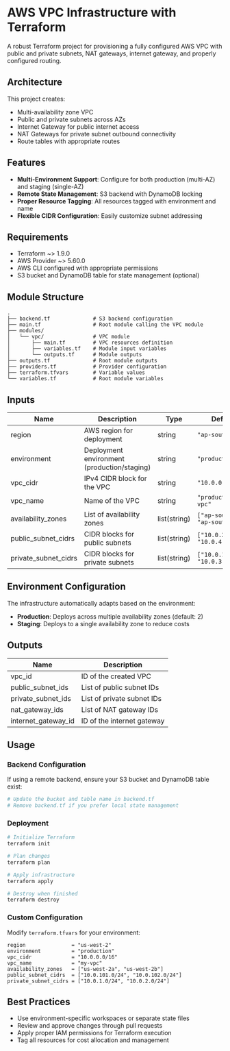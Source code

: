 # AWS VPC Infrastructure with Terraform

A robust Terraform project for provisioning a fully configured AWS VPC with public and private subnets, NAT gateways, internet gateway, and properly configured routing.

## Architecture

This project creates:

- Multi-availability zone VPC
- Public and private subnets across AZs
- Internet Gateway for public internet access
- NAT Gateways for private subnet outbound connectivity
- Route tables with appropriate routes

## Features

- **Multi-Environment Support**: Configure for both production (multi-AZ) and staging (single-AZ)
- **Remote State Management**: S3 backend with DynamoDB locking
- **Proper Resource Tagging**: All resources tagged with environment and name
- **Flexible CIDR Configuration**: Easily customize subnet addressing

## Requirements

- Terraform ~> 1.9.0
- AWS Provider ~> 5.60.0
- AWS CLI configured with appropriate permissions
- S3 bucket and DynamoDB table for state management (optional)

## Module Structure

```
.
├── backend.tf              # S3 backend configuration
├── main.tf                 # Root module calling the VPC module
├── modules/
│   └── vpc/                # VPC module
│       ├── main.tf         # VPC resources definition
│       ├── variables.tf    # Module input variables
│       └── outputs.tf      # Module outputs
├── outputs.tf              # Root module outputs
├── providers.tf            # Provider configuration
├── terraform.tfvars        # Variable values
└── variables.tf            # Root module variables
```

## Inputs

| Name | Description | Type | Default | Required |
|------|-------------|------|---------|:--------:|
| region | AWS region for deployment | string | `"ap-south-1"` | yes |
| environment | Deployment environment (production/staging) | string | `"production"` | yes |
| vpc_cidr | IPv4 CIDR block for the VPC | string | `"10.0.0.0/16"` | yes |
| vpc_name | Name of the VPC | string | `"production-vpc"` | yes |
| availability_zones | List of availability zones | list(string) | `["ap-south-1a", "ap-south-1b"]` | yes |
| public_subnet_cidrs | CIDR blocks for public subnets | list(string) | `["10.0.2.0/24", "10.0.4.0/24"]` | yes |
| private_subnet_cidrs | CIDR blocks for private subnets | list(string) | `["10.0.1.0/24", "10.0.3.0/24"]` | yes |

## Environment Configuration

The infrastructure automatically adapts based on the environment:

- **Production**: Deploys across multiple availability zones (default: 2)
- **Staging**: Deploys to a single availability zone to reduce costs

## Outputs

| Name | Description |
|------|-------------|
| vpc_id | ID of the created VPC |
| public_subnet_ids | List of public subnet IDs |
| private_subnet_ids | List of private subnet IDs |
| nat_gateway_ids | List of NAT gateway IDs |
| internet_gateway_id | ID of the internet gateway |

## Usage

### Backend Configuration

If using a remote backend, ensure your S3 bucket and DynamoDB table exist:

```bash
# Update the bucket and table name in backend.tf
# Remove backend.tf if you prefer local state management
```

### Deployment

```bash
# Initialize Terraform
terraform init

# Plan changes
terraform plan

# Apply infrastructure
terraform apply

# Destroy when finished
terraform destroy
```

### Custom Configuration

Modify `terraform.tfvars` for your environment:

```hcl
region               = "us-west-2"
environment          = "production"
vpc_cidr             = "10.0.0.0/16"
vpc_name             = "my-vpc"
availability_zones   = ["us-west-2a", "us-west-2b"]
public_subnet_cidrs  = ["10.0.101.0/24", "10.0.102.0/24"]
private_subnet_cidrs = ["10.0.1.0/24", "10.0.2.0/24"]
```

## Best Practices

- Use environment-specific workspaces or separate state files
- Review and approve changes through pull requests
- Apply proper IAM permissions for Terraform execution
- Tag all resources for cost allocation and management
